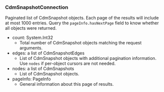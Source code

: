 ### CdmSnapshotConnection
Paginated list of CdmSnapshot objects. Each page of the results will include at most 1000 entries. Query the `pageInfo.hasNextPage` field to know whether all objects were returned.

- count: System.Int32
  - Total number of CdmSnapshot objects matching the request arguments.
- edges: a list of CdmSnapshotEdges
  - List of CdmSnapshot objects with additional pagination information. Use `nodes` if per-object cursors are not needed.
- nodes: a list of CdmSnapshots
  - List of CdmSnapshot objects.
- pageInfo: PageInfo
  - General information about this page of results.
